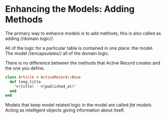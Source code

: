 # Enhancing the Models: Adding Methods


The primary way to enhance models is to add methods, this is also called as adding //domain logic//.

All of the logic for a particular table is contained in one place: the model. The model //encapsulates// all of the domain logic.

There is no difference between the methods that Active Record creates and the one you define.

```ruby
class Article < ActiveRecord::Base
  def long_title
    "#{title} - #{published_at}"
  end
end
```

Models that keep model related logic in the model are called _fat models_. Acting as intelligent objects giving information about itself.
